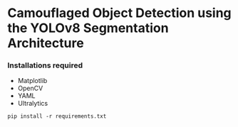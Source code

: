 # Camouflaged Object Detection using the YOLOv8 Segmentation Architecture


### Installations required
<ul>
    <li>Matplotlib</li>
    <li>OpenCV</li>
    <li>YAML</li>
    <li>Ultralytics</li>
</ul>

```
pip install -r requirements.txt
```

